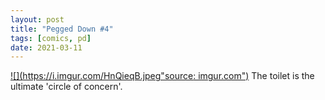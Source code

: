 ```yaml
---
layout: post
title: "Pegged Down #4"
tags: [comics, pd]
date: 2021-03-11
---
```

<!-- #85 -->
[![](https://i.imgur.com/HnQieqB.jpeg"source: imgur.com")](https://i.imgur.com/HnQieqB.jpeg)
The toilet is the ultimate 'circle of concern'.

